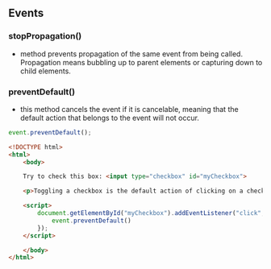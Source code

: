 ## Events

### stopPropagation()
- method prevents propagation of the same event from being called. Propagation means bubbling up to parent elements or capturing down to child elements.

### preventDefault()
- this method cancels the event if it is cancelable, meaning that the default action that belongs to the event will not occur.
```js
event.preventDefault();
```
```html
<!DOCTYPE html>
<html>
    <body>

    Try to check this box: <input type="checkbox" id="myCheckbox">

    <p>Toggling a checkbox is the default action of clicking on a checkbox. The preventDefault() method prevents this from happening.</p>

    <script>
        document.getElementById("myCheckbox").addEventListener("click", function(event){
            event.preventDefault()
        });
    </script>

    </body>
</html>
```